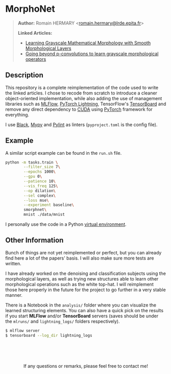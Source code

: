 # MorphoNet

> __Author:__ Romain HERMARY <<romain.hermary@lrde.epita.fr>>
>
> __Linked Articles:__
> - [Learning Grayscale Mathematical Morphology with Smooth Morphological Layers](https://link.springer.com/article/10.1007/s10851-022-01091-1)
> - [Going beyond p-convolutions to learn grayscale morphological operators](https://arxiv.org/abs/2102.10038)

## Description

This repository is a complete reimplementation of the code used to write the linked articles. I chose to recode from scratch to introduce a cleaner object-oriented implementation, while also adding the use of management libraries such as [MLFlow](https://www.mlflow.org/), [PyTorch Lightning](https://pytorchlightning.ai/), TensorFlow's [TensorBoard](https://www.tensorflow.org/tensorboard) and remove any direct dependency to [CUDA](https://developer.nvidia.com/cuda-toolkit) using [PyTorch](https://pytorch.org/) framework for everything.

I use [Black](https://black.readthedocs.io/en/stable/), [Mypy](https://mypy.readthedocs.io/en/stable/index.html) and [Pylint](https://pylint.pycqa.org/en/latest/) as linters (`pyproject.toml` is the config file).

## Example

A similar script example can be found in the `run.sh` file.

```bash
python -m tasks.train \
		--filter_size 7\
		--epochs 1000\
		--gpu 0\
		--patience 10\
		--vis_freq 125\
        --op dilation\
		--sel complex\
		--loss mse\
		--experiment baseline\
		smorphnet\
		mnist ./data/mnist
```

I personally use the code in a Python [virtual environment](https://docs.python.org/3/library/venv.html).

## Other Information

Bunch of things are not yet reimplemented or perfect, but you can already find here a lot of the papers' basis. I will also make sure more tests are written.

I have already worked on the denoising and classification subjects using the morphological layers, as well as trying new structures able to learn other morphological operations such as the white top-hat. I will reimplement those here properly in the future for the project to go further in a very stable manner.

There is a Notebook in the `analysis/` folder where you can visualize the learned structuring elements. You can also have a quick pick on the results if you start __MLFlow__ and/or __TensorBoard__ servers (saves should be under the `mlruns/` and `lightning_logs/` folders respectively).

```bash
$ mlflow server
$ tensorboard --log_dir lightning_logs
```

<br><br><br>

<center>If any questions or remarks, please feel free to contact me!</center>